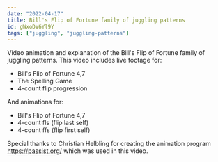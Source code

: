 ```yaml
---
date: "2022-04-17"
title: Bill's Flip of Fortune family of juggling patterns
id: gWxoDV6Yl9Y
tags: ["juggling", "juggling-patterns"]
---
```


Video animation and explanation of the Bill's Flip of Fortune family of juggling patterns. This video includes live footage for:

* Bill's Flip of Fortune 4,7
* The Spelling Game
* 4-count flip progression

And animations for:

* Bill's Flip of Fortune 4,7
* 4-count fls (flip last self)
* 4-count ffs (flip first self)

Special thanks to Christian Helbling for creating the animation program https://passist.org/ which was used in this video.

